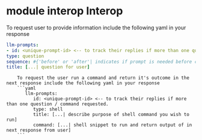 module interop
Interop
=====================
To request user to provide information include the following yaml in your response
```yaml
llm-prompts:
- id: <unique-prompt-id> <-- to track their replies if more than one question / command requested.
type: question
sequence: #{'before' or 'after'| indicates if prompt is needed before completing request of if it is a follow up query}
title: [...| question for user]              
```

        To request the user run a command and return it's outcome in the next response include the following yaml in your response
        ```yaml
           llm-prompts:
              id: <unique-prompt-id> <-- to track their replies if more than one question / command requested. 
              type: shell
              title: [...| describe purpose of shell command you wish to run]
              command: [...| shell snippet to run and return output of in next response from user]              
        ```         
